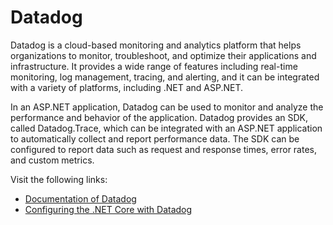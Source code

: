 # Datadog

Datadog is a cloud-based monitoring and analytics platform that helps organizations to monitor, troubleshoot, and optimize their applications and infrastructure. It provides a wide range of features including real-time monitoring, log management, tracing, and alerting, and it can be integrated with a variety of platforms, including .NET and ASP.NET.

In an ASP.NET application, Datadog can be used to monitor and analyze the performance and behavior of the application. Datadog provides an SDK, called Datadog.Trace, which can be integrated with an ASP.NET application to automatically collect and report performance data. The SDK can be configured to report data such as request and response times, error rates, and custom metrics.

Visit the following links:

- [Documentation of Datadog](https://www.datadoghq.com/)
- [Configuring the .NET Core with Datadog](https://docs.datadoghq.com/tracing/trace_collection/library_config/dotnet-core/?tab=environmentvariables)
